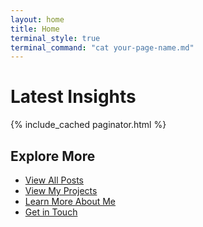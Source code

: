 ```yaml
---
layout: home
title: Home
terminal_style: true
terminal_command: "cat your-page-name.md"
---
```


# Latest Insights

{% include_cached paginator.html %}

## Explore More

- [View All Posts](/blog)
- [View My Projects](/projects)
- [Learn More About Me](/about)
- [Get in Touch](/contact)